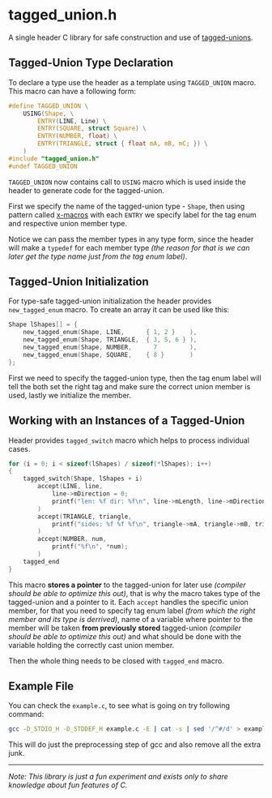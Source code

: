 # tagged_union.h
A single header C library for safe construction and use of [tagged-unions](https://en.wikipedia.org/wiki/Tagged_union).

## Tagged-Union Type Declaration
To declare a type use the header as a template using `TAGGED_UNION` macro.
This macro can have a following form:
```c
#define TAGGED_UNION \
    USING(Shape, \
        ENTRY(LINE, Line) \
        ENTRY(SQUARE, struct Square) \
        ENTRY(NUMBER, float) \
        ENTRY(TRIANGLE, struct { float mA, mB, mC; }) \
    )
#include "tagged_union.h"
#undef TAGGED_UNION
```
`TAGGED_UNION` now contains call to `USING` macro which is used inside the header to generate code for the tagged-union.

First we specify the name of the tagged-union type - `Shape`,
then using pattern called [x-macros](https://en.wikipedia.org/wiki/X_macro) with each `ENTRY` we specify label for the tag enum and respective union member type.

Notice we can pass the member types in any type form, since the header will make a `typedef` for each member type _(the reason for that is we can later get the type name just from the tag enum label)_.

## Tagged-Union Initialization
For type-safe tagged-union initialization the header provides `new_tagged_enum` macro.
To create an array it can be used like this:
```c
Shape lShapes[] = {
    new_tagged_enum(Shape, LINE,      { 1, 2 }    ),
    new_tagged_enum(Shape, TRIANGLE,  { 3, 5, 6 } ),
    new_tagged_enum(Shape, NUMBER,      7         ),
    new_tagged_enum(Shape, SQUARE,    { 8 }       )
};
```
First we need to specify the tagged-union type,
then the tag enum label will tell the both set the right tag and make sure the correct union member is used,
lastly we initialize the member.

## Working with an Instances of a Tagged-Union
Header provides `tagged_switch` macro which helps to process individual cases.
```c
for (i = 0; i < sizeof(lShapes) / sizeof(*lShapes); i++)
{
    tagged_switch(Shape, lShapes + i)
        accept(LINE, line,
            line->mDirection = 0;
            printf("len: %f dir: %f\n", line->mLength, line->mDirection);
        )
        accept(TRIANGLE, triangle,
            printf("sides: %f %f %f\n", triangle->mA, triangle->mB, triangle->mC);
        )
        accept(NUMBER, num,
            printf("%f\n", *num);
        )
    tagged_end
}
```
This macro **stores a pointer** to the tagged-union for later use _(compiler should be able to optimize this out)_,
that is why the macro takes type of the tagged-union and a pointer to it.
Each `accept` handles the specific union member,
for that you need to specify tag enum label _(from which the right member and its type is derrived)_,
name of a variable where pointer to the member will be taken **from previously stored** tagged-union _(compiler should be able to optimize this out)_ and 
what should be done with the variable holding the correctly cast union member.

Then the whole thing needs to be closed with `tagged_end` macro.

## Example File
You can check the `example.c`, to see what is going on try following command:
```bash
gcc -D_STDIO_H -D_STDDEF_H example.c -E | cat -s | sed '/^#/d' > example.i
```
This will do just the preprocessing step of gcc and also remove all the extra junk.

---
_Note: This library is just a fun experiment and exists only to share knowledge about fun features of C._
